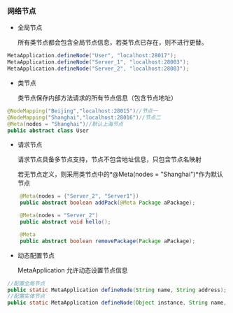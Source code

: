###  网络节点

- 全局节点

  所有类节点都会包含全局节点信息，若类节点已存在，则不进行更替。

```java
MetaApplication.defineNode("User", "localhost:28017");
MetaApplication.defineNode("Server_1", "localhost:28003");
MetaApplication.defineNode("Server_2", "localhost:28003");
```

- 类节点

  类节点保存内部方法请求的所有节点信息（包含节点地址）

```java
@NodeMapping("Beijing","localhost:28015")//节点一
@NodeMapping("Shanghai","localhost:28016")//节点二
@Meta(nodes = "Shanghai")//默认上海节点
public abstract class User
```

- 请求节点

  请求节点具备多节点支持，节点不包含地址信息，只包含节点名映射

  若无节点定义，则采用类节点中的*@Meta(nodes = "Shanghai")*作为默认节点

```java
	@Meta(nodes = {"Server_2", "Server1"})
    public abstract boolean addPack(@Meta Package aPackage);

    @Meta(nodes = "Server_2")
    public abstract void hello();

    @Meta
    public abstract boolean removePackage(Package aPackage);
```

- 动态配置节点

  MetaApplication 允许动态设置节点信息

```java
//配置全局节点
public static MetaApplication defineNode(String name, String address);
//配置实体节点
public static MetaApplication defineNode(Object instance, String name, String address);
```

### 